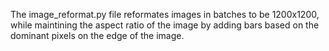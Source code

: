 The image_reformat.py file reformates images in batches to be 1200x1200, while maintining the aspect ratio of the image by adding bars based on the dominant pixels on the edge of the image.
